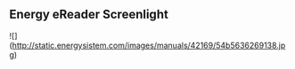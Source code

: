 ## Energy eReader Screenlight

![] (http://static.energysistem.com/images/manuals/42169/54b5636269138.jpg)

